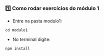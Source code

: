 ### 1️⃣ Como rodar exercícios do módulo 1
- Entre na pasta modulo1:
```
cd modulo1
```
- No terminal digite:
```
npm install
```
